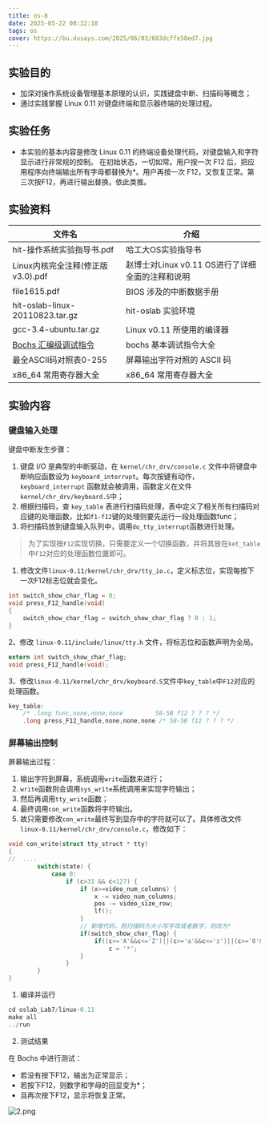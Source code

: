 ```yaml
---
title: os-8
date: 2025-05-22 08:32:18
tags: os
cover: https://bu.dusays.com/2025/06/03/683dcffe58ed7.jpg
---
```


## 实验目的
- 加深对操作系统设备管理基本原理的认识，实践键盘中断、扫描码等概念；
- 通过实践掌握 Linux 0.11 对键盘终端和显示器终端的处理过程。

## 实验任务
- 本实验的基本内容是修改 Linux 0.11 的终端设备处理代码，对键盘输入和字符显示进行非常规的控制。 在初始状态，一切如常。用户按一次 F12 后，把应用程序向终端输出所有字母都替换为*。用户再按一次 F12，又恢复正常。第三次按F12，再进行输出替换。依此类推。

## 实验资料
| 文件名                                                                            | 介绍                                             |
| --------------------------------------------------------------------------------- | ------------------------------------------------ |
| hit-操作系统实验指导书.pdf                                                        | 哈工大OS实验指导书                               |
| Linux内核完全注释(修正版v3.0).pdf                                                 | 赵博士对Linux v0.11 OS进行了详细全面的注释和说明 |
| file1615.pdf                                                                      | BIOS 涉及的中断数据手册                          |
| hit-oslab-linux-20110823.tar.gz                                                   | hit-oslab 实验环境                               |
| gcc-3.4-ubuntu.tar.gz                                                             | Linux v0.11 所使用的编译器                       |
| [Bochs 汇编级调试指令](https://www.emptydust.com/2025/05/21/bochs-debug-commend/) | bochs 基本调试指令大全                           |
| 最全ASCII码对照表0-255                                                            | 屏幕输出字符对照的 ASCII 码                      |
| x86_64 常用寄存器大全                                                             | x86_64 常用寄存器大全                            |

## 实验内容
### 键盘输入处理
键盘中断发生步骤：

1. 键盘 I/O 是典型的中断驱动，在 `kernel/chr_drv/console.c` 文件中将键盘中断响应函数设为 `keyboard_interrupt`。每次按键有动作，`keyboard_interrupt` 函数就会被调用，函数定义在文件 `kernel/chr_drv/keyboard.S`中；
2. 根据扫描码，查 `key_table` 表进行扫描码处理，表中定义了相关所有扫描码对应键的处理函数，比如`f1-f12`键的处理则要先运行一段处理函数func；
3. 将扫描码放到键盘输入队列中，调用`do_tty_interrupt`函数进行处理。

> 为了实现按`F12`实现切换，只需要定义一个切换函数，并将其放在`ket_table`中`F12`对应的处理函数位置即可。

1. 修改文件`linux-0.11/kernel/chr_drv/tty_io.c`，定义标志位，实现每按下一次F12标志位就会变化。
```c
int switch_show_char_flag = 0;
void press_F12_handle(void)
{
    switch_show_char_flag = switch_show_char_flag ? 0 : 1;
}
```

2、修改 `linux-0.11/include/linux/tty.h` 文件，将标志位和函数声明为全局。
```c
extern int switch_show_char_flag;
void press_F12_handle(void);
```

3、修改`linux-0.11/kernel/chr_drv/keyboard.S`文件中`key_table`中`F12`对应的处理函数。
```c
key_table:
    /* .long func,none,none,none         58-5B f12 ? ? ? */
    .long press_F12_handle,none,none,none /* 58-5B f12 ? ? ? */
```

### 屏幕输出控制

屏幕输出过程：

1. 输出字符到屏幕，系统调用`write`函数来进行；
2. `write`函数则会调用`sys_write`系统调用来实现字符输出；
3. 然后再调用`tty_write`函数；
4. 最终调用`con_write`函数将字符输出。
5. 故只需要修改`con_write`最终写到显存中的字符就可以了。具体修改文件`linux-0.11/kernel/chr_drv/console.c`，修改如下：
```c
void con_write(struct tty_struct * tty)
{
//  ....
        switch(state) {
            case 0:
                if (c>31 && c<127) {
                    if (x>=video_num_columns) {
                        x -= video_num_columns;
                        pos -= video_size_row;
                        lf();
                    }
					// 新增代码，若扫描码为大小写字母或者数字，则改为*
                    if(switch_show_char_flag) {
                        if((c>='A'&&c<='Z')||(c>='a'&&c<='z')||(c>='0'&&c<='9'))
                            c = '*';
                    }
                }
        }
}
```

1. 编译并运行
```c
cd oslab_Lab7/linux-0.11
make all
../run
```
2. 测试结果

在 Bochs 中进行测试：

- 若没有按下F12，输出为正常显示；
- 若按下F12，则数字和字母的回显变为*；
- 且再次按下F12，显示将恢复正常。


![2.png](https://bu.dusays.com/2025/05/22/682e7ad76f7c1.png)